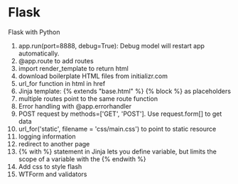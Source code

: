 # Flask
Flask with Python

1. app.run(port=8888, debug=True): Debug model will restart app automatically.
2. @app.route to add routes
3. import render_template to return html 
4. download boilerplate HTML files from initializr.com
5. url_for function in html in href
6. Jinja template: {% extends "base.html" %} {% block %} as placeholders 
7. multiple routes point to the same route function
8. Error handling with @app.errorhandler
9. POST request by methods=['GET', 'POST']. Use request.form[] to get data
10. url_for('static', filename = 'css/main.css') to point to static resource
11. logging information
12. redirect to another page
13. {% with %} statement in Jinja lets you define variable, but limits the scope of a variable with the {% endwith %} 
14. Add css to style flash
15. WTForm and validators